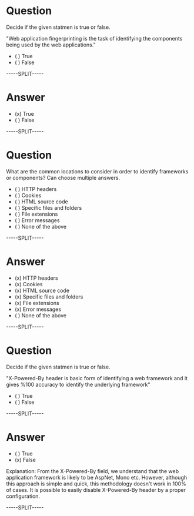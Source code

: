 # Question

Decide if the given statmen is true or false.

"Web application fingerprinting is the task of identifying the components being used by the web applications."

* ( ) True
* ( ) False

-----SPLIT-----

# Answer

* (x) True
* ( ) False


-----SPLIT-----

# Question

What are the common locations to consider in order to identify frameworks or components? Can choose multiple answers.

* ( ) HTTP headers
* ( ) Cookies
* ( ) HTML source code
* ( ) Specific files and folders
* ( ) File extensions
* ( ) Error messages
* ( ) None of the above 

-----SPLIT-----

# Answer

* (x) HTTP headers
* (x) Cookies
* (x) HTML source code
* (x) Specific files and folders
* (x) File extensions
* (x) Error messages
* ( ) None of the above 

-----SPLIT-----

# Question

Decide if the given statmen is true or false.

"X-Powered-By header is basic form of identifying a web framework and it gives %100 accuracy to identify the underlying framework"

* ( ) True
* ( ) False

-----SPLIT-----

# Answer

* ( ) True
* (x) False

Explanation: From the X-Powered-By field, we understand that the web application framework is likely to be AspNet, Mono etc. However, although this approach is simple and quick, this methodology doesn't work in 100% of cases. It is possible to easily disable X-Powered-By header by a proper configuration. 

-----SPLIT-----